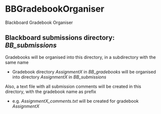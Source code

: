 # BBGradebookOrganiser

Blackboard Gradebook Organiser

## Blackboard submissions directory: *BB_submissions*

Gradebooks will be organised into this directory, in a subdirectory with the same name

- Gradebook directory *AssignmentX* in *BB_gradebooks* will be organised into directory *AssignmentX* in *BB_submissions*
  
Also, a text file with all submission comments will be created in this directory, with the gradebook name as prefix

- e.g. *AssignmentX_comments.txt* will be created for gradebook *AssignmentX*
  
